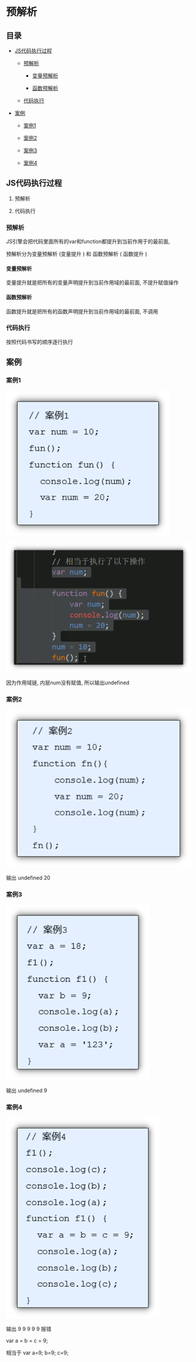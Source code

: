 # 预解析

## 目录

*   [JS代码执行过程](#js代码执行过程)

    *   [预解析](#预解析-1)

        *   [变量预解析](#变量预解析)

        *   [函数预解析](#函数预解析)

    *   [代码执行](#代码执行)

*   [案例](#案例)

    *   [案例1](#案例1)

    *   [案例2](#案例2)

    *   [案例3](#案例3)

    *   [案例4](#案例4)

## JS代码执行过程

1.  预解析

2.  代码执行

### 预解析

JS引擎会把代码里面所有的var和function都提升到当前作用于的最前面,

预解析分为变量预解析 (变量提升 ) 和 函数预解析 ( 函数提升 )

#### 变量预解析

变量提升就是把所有的变量声明提升到当前作用域的最前面, 不提升赋值操作

#### 函数预解析

函数提升就是把所有的函数声明提升到当前作用域的最前面, 不调用

### 代码执行

按照代码书写的顺序逐行执行

## 案例

### 案例1

![](image/image_BPrfb9eLMo.png)

![](image/image_95SVWQ7wLA.png)

因为作用域链, 内层num没有赋值, 所以输出undefined

### 案例2

![](image/image_y7y0Xm9LMu.png)

输出 undefined 20

### 案例3

![](image/image_huVWP60Sei.png)

输出 undefined 9

### 案例4

![](image/image_mNyw8HGoix.png)

输出 9 9 9  9 9 报错

var a = b = c = 9;&#x20;

相当于 var a=9; b=9; c=9;

